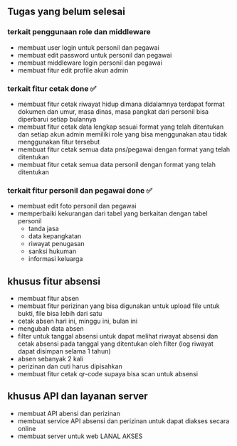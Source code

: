 ## Tugas yang belum selesai
### terkait penggunaan role dan middleware
- membuat user login untuk personil dan pegawai
- membuat edit password untuk personil dan pegawai
- membuat middleware login personil dan pegawai
- membuat fitur edit profile akun admin
### terkait fitur cetak done  ✅
- membuat fitur cetak riwayat hidup dimana didalamnya terdapat format dokumen dan umur, masa dinas, masa pangkat dari personil bisa diperbarui setiap bulannya
- membuat fitur cetak data lengkap sesuai format yang telah ditentukan dan setiap akun admin memiliki role yang bisa menggunakan atau tidak menggunakan fitur tersebut
- membuat fitur cetak semua data pns/pegawai dengan format yang telah ditentukan
- membuat fitur cetak semua data personil dengan format yang telah ditentukan
### terkait fitur personil dan pegawai done  ✅
- membuat edit foto personil dan pegawai
- memperbaiki kekurangan dari tabel yang berkaitan dengan tabel personil
    - tanda jasa 
    - data kepangkatan
    - riwayat penugasan
    - sanksi hukuman
    - informasi keluarga

## khusus fitur absensi
- membuat fitur absen
- membuat fitur perizinan yang bisa digunakan untuk upload file untuk bukti, file bisa lebih dari satu
- cetak absen hari ini, minggu ini, bulan ini
- mengubah data absen
- filter untuk tanggal absensi untuk dapat melihat riwayat absensi dan cetak absensi pada tanggal yang ditentukan oleh filter (log riwayat dapat disimpan selama 1 tahun)
- absen sebanyak 2 kali
- perizinan dan cuti harus dipisahkan
- membuat fitur cetak qr-code supaya bisa scan untuk absensi

## khusus API dan layanan server
- membuat API abensi dan perizinan
- membuat service API absensi dan perizinan untuk dapat diakses secara online
- membuat server untuk web LANAL AKSES